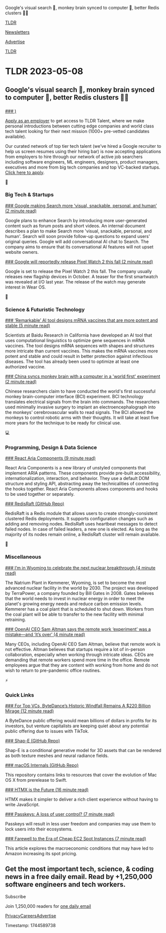 Google's visual search 🔎, monkey brain synced to computer 🧠, better Redis clusters 👨‍💻

[TLDR](/)

[Newsletters](/newsletters)

[Advertise](https://advertise.tldr.tech/)

[TLDR](/)

# TLDR 2023-05-08

## Google's visual search 🔎, monkey brain synced to computer 🧠, better Redis clusters 👨‍💻

### 

[### )](https://danni763618.typeform.com/to/bV3F83ey)

[Apply as an employer](https://danni763618.typeform.com/to/bV3F83ey) to get access to TLDR Talent, where we make personal introductions between cutting edge companies and world class tech talent looking for their next mission (1000+ pre-vetted candidates available).

Our curated network of top tier tech talent (we’ve hired a Google recruiter to help us screen resumes using their hiring bar) is now accepting applications from employers to hire through our network of active job searchers including software engineers, ML engineers, designers, product managers, executives and more from big tech companies and top VC-backed startups. [Click here to apply](https://danni763618.typeform.com/to/bV3F83ey).

📱

### Big Tech & Startups

[### Google making Search more ‘visual, snackable, personal, and human’ (2 minute read)](https://9to5google.com/2023/05/05/google-search-personal-visual/?utm_source=tldrnewsletter)

Google plans to enhance Search by introducing more user-generated content such as forum posts and short videos. An internal document describes a plan to make Search more 'visual, snackable, personal, and human'. Search will soon provide follow-up questions to expand users' original queries. Google will add conversational AI chat to Search. The company aims to ensure that its conversational AI features will not upset website owners.

[### Google will reportedly release Pixel Watch 2 this fall (2 minute read)](https://www.engadget.com/google-will-reportedly-release-pixel-watch-2-this-fall-213015367.html?utm_source=tldrnewsletter)

Google is set to release the Pixel Watch 2 this fall. The company usually releases new flagship devices in October. A teaser for the first smartwatch was revealed at I/O last year. The release of the watch may generate interest in Wear OS.

🚀

### Science & Futuristic Technology

[### ‘Remarkable’ AI tool designs mRNA vaccines that are more potent and stable (5 minute read)](https://www.nature.com/articles/d41586-023-01487-y?utm_source=tldrnewsletter)

Scientists at Baidu Research in California have developed an AI tool that uses computational linguistics to optimize gene sequences in mRNA vaccines. The tool designs mRNA sequences with shapes and structures more intricate than current vaccines. This makes the mRNA vaccines more potent and stable and could result in better protection against infectious diseases. The tool has already been used to optimize at least one authorized vaccine.

[### China syncs monkey brain with a computer in a 'world first' experiment (2 minute read)](https://interestingengineering.com/science/china-syncs-monkey-brain-with-a-computer?utm_source=tldrnewsletter)

Chinese researchers claim to have conducted the world's first successful monkey brain-computer interface (BCI) experiment. BCI technology translates electrical signals from the brain into commands. The researchers used minimally invasive surgery to implant an electroencephalograph into the monkeys' cerebrovascular walls to read signals. The BCI allowed the monkeys to control robotic arms with their thoughts. It will take at least five more years for the technique to be ready for clinical use.

💻

### Programming, Design & Data Science

[### React Aria Components (9 minute read)](https://react-spectrum.adobe.com/react-aria/react-aria-components.html?utm_source=tldrnewsletter)

React Aria Components is a new library of unstyled components that implement ARIA patterns. These components provide pre-built accessibility, internationalization, interaction, and behavior. They use a default DOM structure and styling API, abstracting away the technicalities of connecting the hooks together. React Aria Components allows components and hooks to be used together or separately.

[### RedisRaft (GitHub Repo)](https://github.com/RedisLabs/redisraft/blob/master/docs/Introduction.md?utm_source=tldrnewsletter)

RedisRaft is a Redis module that allows users to create strongly-consistent clustered Redis deployments. It supports configuration changes such as adding and removing nodes. RedisRaft uses heartbeat messages to detect failed nodes. In case of failed leaders, a new one is elected. As long as the majority of its nodes remain online, a RedisRaft cluster will remain available.

🎁

### Miscellaneous

[### I’m in Wyoming to celebrate the next nuclear breakthrough (4 minute read)](https://www.gatesnotes.com/Wyoming-TerraPower?utm_source=tldrnewsletter)

The Natrium Plant in Kemmerer, Wyoming, is set to become the most advanced nuclear facility in the world by 2030. The project was developed by TerraPower, a company founded by Bill Gates in 2008. Gates believes that the world needs to invest in nuclear energy in order to meet the planet's growing energy needs and reduce carbon emission levels. Kemmerer has a coal plant that is scheduled to shut down. Workers from the coal plant will be able to transfer to the new facility with minimal retraining.

[### OpenAI CEO Sam Altman says the remote work ‘experiment’ was a mistake—and ‘it’s over’ (4 minute read)](https://archive.ph/YtEsQ?utm_source=tldrnewsletter)

Many CEOs, including OpenAI CEO Sam Altman, believe that remote work is not effective. Altman believes that startups require a lot of in-person collaboration, especially when working through intricate ideas. CEOs are demanding that remote workers spend more time in the office. Remote employees argue that they are content with working from home and do not wish to return to pre-pandemic office routines.

⚡

### Quick Links

[### For Top VCs, ByteDance’s Historic Windfall Remains A $220 Billion Mirage (12 minute read)](https://archive.ph/NjHTX?utm_source=tldrnewsletter)

A ByteDance public offering would mean billions of dollars in profits for its investors, but venture capitalists are keeping quiet about any potential public offering due to issues with TikTok.

[### Shap-E (GitHub Repo)](https://github.com/openai/shap-e?utm_source=tldrnewsletter)

Shap-E is a conditional generative model for 3D assets that can be rendered as both texture meshes and neural radiance fields.

[### macOS Internals (GitHub Repo)](https://gist.github.com/kconner/cff08fe3e0bb857ea33b47d965b3e19f?utm_source=tldrnewsletter)

This repository contains links to resources that cover the evolution of Mac OS X from prerelease to Swift.

[### HTMX is the Future (16 minute read)](https://quii.dev/HTMX_is_the_Future?utm_source=tldrnewsletter)

HTMX makes it simpler to deliver a rich client experience without having to write JavaScript.

[### Passkeys: A loss of user control? (7 minute read)](https://lapcatsoftware.com/articles/2023/5/1.html?utm_source=tldrnewsletter)

Passkeys will result in less user freedom and companies may use them to lock users into their ecosystems.

[### Farewell to the Era of Cheap EC2 Spot Instances (7 minute read)](https://pauley.me/post/2023/spot-price-trends/?utm_source=tldrnewsletter)

This article explores the macroeconomic conditions that may have led to Amazon increasing its spot pricing.

## Get the most important tech, science, & coding news in a free daily email. Read by +1,250,000 software engineers and tech workers.

Subscribe

Join 1,250,000 readers for [one daily email](/api/latest/tech)

[Privacy](/privacy)[Careers](https://jobs.ashbyhq.com/tldr.tech)[Advertise](/tech/advertise)

Timestamp: 1744589738
